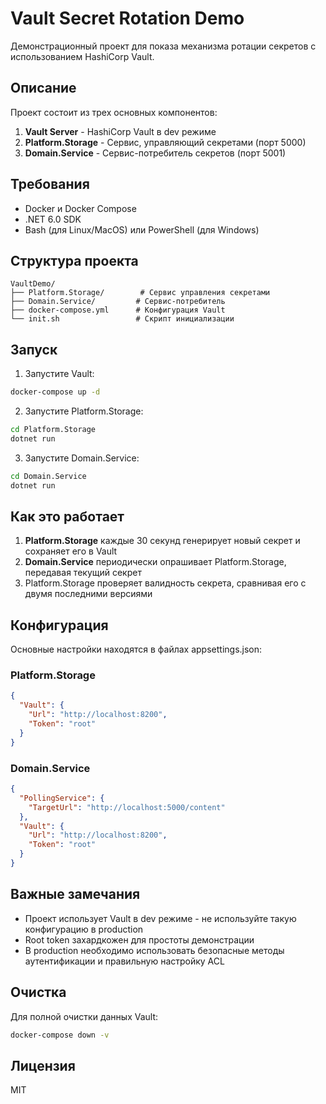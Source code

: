 # Vault Secret Rotation Demo

Демонстрационный проект для показа механизма ротации секретов с использованием HashiCorp Vault.

## Описание

Проект состоит из трех основных компонентов:

1. **Vault Server** - HashiCorp Vault в dev режиме
2. **Platform.Storage** - Сервис, управляющий секретами (порт 5000)
3. **Domain.Service** - Сервис-потребитель секретов (порт 5001)

## Требования

- Docker и Docker Compose
- .NET 6.0 SDK
- Bash (для Linux/MacOS) или PowerShell (для Windows)

## Структура проекта

```
VaultDemo/
├── Platform.Storage/        # Сервис управления секретами
├── Domain.Service/         # Сервис-потребитель
├── docker-compose.yml      # Конфигурация Vault
└── init.sh                 # Скрипт инициализации
```

## Запуск

1. Запустите Vault:
```bash
docker-compose up -d
```

2. Запустите Platform.Storage:
```bash
cd Platform.Storage
dotnet run
```

3. Запустите Domain.Service:
```bash
cd Domain.Service
dotnet run
```

## Как это работает

1. **Platform.Storage** каждые 30 секунд генерирует новый секрет и сохраняет его в Vault
2. **Domain.Service** периодически опрашивает Platform.Storage, передавая текущий секрет
3. Platform.Storage проверяет валидность секрета, сравнивая его с двумя последними версиями

## Конфигурация

Основные настройки находятся в файлах appsettings.json:

### Platform.Storage
```json
{
  "Vault": {
    "Url": "http://localhost:8200",
    "Token": "root"
  }
}
```

### Domain.Service
```json
{
  "PollingService": {
    "TargetUrl": "http://localhost:5000/content"
  },
  "Vault": {
    "Url": "http://localhost:8200",
    "Token": "root"
  }
}
```

## Важные замечания

- Проект использует Vault в dev режиме - не используйте такую конфигурацию в production
- Root token захардкожен для простоты демонстрации
- В production необходимо использовать безопасные методы аутентификации и правильную настройку ACL

## Очистка

Для полной очистки данных Vault:

```bash
docker-compose down -v
```

## Лицензия

MIT